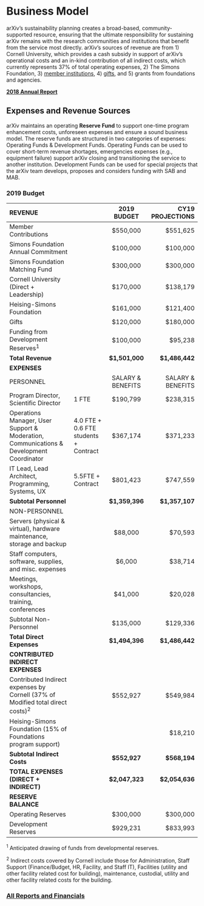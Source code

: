 # Business Model

arXiv’s sustainability planning creates a broad-based, community-supported resource, ensuring that the ultimate responsibility for sustaining arXiv remains with the research communities and institutions that benefit from the service most directly. arXiv’s sources of revenue are from 1) Cornell University, which provides a cash subsidy in support of arXiv’s operational costs and an in-kind contribution of all indirect costs, which currently represents 37% of total operating expenses, 2) The Simons Foundation, 3) [member institutions](about/membership), 4) [gifts](/about/give), and 5) grants from foundations and agencies.

**[2018 Annual Report](/about/reports/2018report)**

## Expenses and Revenue Sources
arXiv maintains an operating **Reserve Fund** to support one-time program enhancement costs, unforeseen expenses and ensure a sound business model. The reserve funds are structured in two categories of expenses: Operating Funds & Development Funds. Operating Funds can be used to cover short-term revenue shortages, emergencies expenses (e.g., equipment failure) support arXiv closing and transitioning the service to another institution. Development Funds can be used for special projects that the arXiv team develops, proposes and considers funding with SAB and MAB.

### 2019 Budget

| **REVENUE**        |    | **2019 BUDGET**        |  **CY19 PROJECTIONS** |
| :------------- | :---------- |:-------------:| -----:|
| Member Contributions      |  | $550,000 | $551,625 |
| Simons Foundation Annual Commitment      |  | $100,000      |   $100,000 |
| Simons Foundation Matching Fund |  | $300,000      |    $300,000 |
| Cornell University (Direct + Leadership) |  | $170,000  | $138,179 |
| Heising-Simons Foundation  |  | $161,000  | $121,400 |
| Gifts |  | $120,000  | $180,000  |
| Funding from Development Reserves<sup>1</sup> |  | $100,000   | $95,238  |
|  **Total Revenue** |  | **$1,501,000**   | **$1,486,442**   |
|  **EXPENSES**  |   |   |  |
|  PERSONNEL|   |  SALARY & BENEFITS  | SALARY & BENEFITS |
| Program Director, Scientific Director  |  1 FTE | $190,799   | $238,315  |
| Operations Manager, User Support & Moderation, Communications & Development Coordinator  | 4.0 FTE + 0.6 FTE students + Contract  |   $367,174   | $371,233 |
| IT Lead, Lead Architect, Programming, Systems, UX   | 5.5FTE + Contract   | $801,423   | $747,559 |
| **Subtotal Personnel**   |   | **$1,359,396**   | **$1,357,107**   |
| NON-PERSONNEL  |   |    |    |
|  Servers (physical & virtual), hardware maintenance, storage and backup |   | $88,000   | $70,593   |
| Staff computers, software, supplies, and misc. expenses |  | $6,000 |  $38,714|
| Meetings, workshops, consultancies, training, conferences |  | $41,000 | $20,028 |
| Subtotal Non-Personnel |   | $135,000 | $129,336 |
| **Total Direct Expenses** |  | **$1,494,396** | **$1,486,442** |
| **CONTRIBUTED INDIRECT EXPENSES** |  |  |  |
|Contributed Indirect expenses by Cornell (37% of Modified total direct costs)<sup>2</sup> |   | $552,927 | $549,984 |
| Heising-Simons Foundation (15% of Foundations program support) |   |  | $18,210 |
|**Subtotal Indirect Costs** |  | **$552,927** | **$568,194** |
|**TOTAL EXPENSES (DIRECT + INDIRECT)** |  | **$2,047,323** |  **$2,054,636** |
| **RESERVE BALANCE** |  |  |  |
|Operating Reserves |  | $300,000 | $300,000 |
|Development Reserves |  | $929,231 | $833,993 |

<sup>1</sup> Anticipated drawing of funds from developmental reserves.

<sup>2</sup> Indirect costs covered by Cornell include those for Administration, Staff Support (Finance/Budget, HR, Facility, and Staff IT), Facilities (utility and other facility related cost for building), maintenance, custodial, utility and other facility related costs for the building.

### [All Reports and Financials](/about/reports/index)

